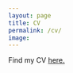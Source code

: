 ```yaml
---
layout: page
title: CV
permalink: /cv/
image: 
---
```


Find my CV <a href="/files/debanks_cv.pdf">here.</a>